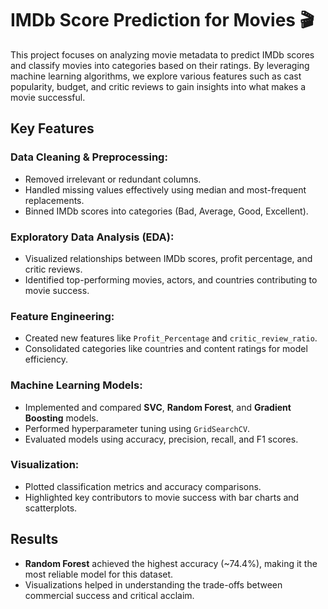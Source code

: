 # IMDb Score Prediction for Movies 🎬

This project focuses on analyzing movie metadata to predict IMDb scores and classify movies into categories based on their ratings. By leveraging machine learning algorithms, we explore various features such as cast popularity, budget, and critic reviews to gain insights into what makes a movie successful.

## Key Features

### Data Cleaning & Preprocessing:
- Removed irrelevant or redundant columns.
- Handled missing values effectively using median and most-frequent replacements.
- Binned IMDb scores into categories (Bad, Average, Good, Excellent).

### Exploratory Data Analysis (EDA):
- Visualized relationships between IMDb scores, profit percentage, and critic reviews.
- Identified top-performing movies, actors, and countries contributing to movie success.

### Feature Engineering:
- Created new features like `Profit_Percentage` and `critic_review_ratio`.
- Consolidated categories like countries and content ratings for model efficiency.

### Machine Learning Models:
- Implemented and compared **SVC**, **Random Forest**, and **Gradient Boosting** models.
- Performed hyperparameter tuning using `GridSearchCV`.
- Evaluated models using accuracy, precision, recall, and F1 scores.

### Visualization:
- Plotted classification metrics and accuracy comparisons.
- Highlighted key contributors to movie success with bar charts and scatterplots.

## Results
- **Random Forest** achieved the highest accuracy (~74.4%), making it the most reliable model for this dataset.
- Visualizations helped in understanding the trade-offs between commercial success and critical acclaim.
